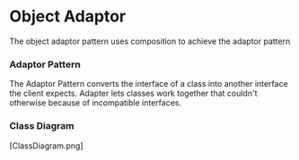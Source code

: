﻿# Object Adaptor
The object adaptor pattern uses composition to achieve the
adaptor pattern

### Adaptor Pattern

The Adaptor Pattern converts the interface of a class into another 
interface the client expects. Adapter lets classes work together that 
couldn't otherwise because of incompatible interfaces. 

### Class Diagram
[ClassDiagram.png]


